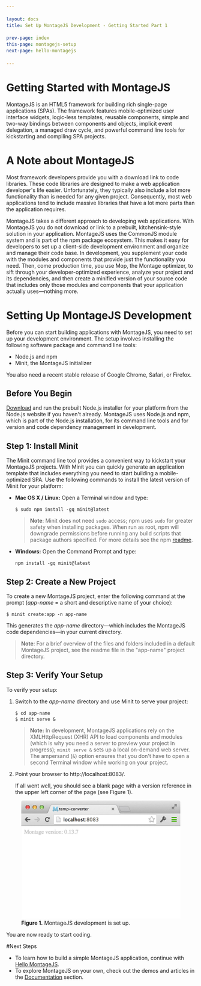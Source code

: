 ```yaml
---

layout: docs
title: Set Up MontageJS Development - Getting Started Part 1

prev-page: index
this-page: montagejs-setup
next-page: hello-montagejs

---
```


# Getting Started with MontageJS

MontageJS is an HTML5 framework for building rich single-page applications (SPAs). The framework features mobile-optimized user interface widgets, logic-less templates, reusable components, simple and two-way bindings between components and objects, implicit event delegation, a managed draw cycle, and powerful command line tools for kickstarting and compiling SPA projects.

# A Note about MontageJS
Most framework developers provide you with a download link to code libraries. These code libraries are designed to make a web application developer's life easier. Unfortunately, they typically also include a lot more functionality than is needed for any given project. Consequently, most web applications tend to include massive libraries that have a lot more parts than the application requires.

MontageJS takes a different approach to developing web applications. With MontageJS you do not download or link to a prebuilt, kitchensink-style solution in your application. MontageJS uses the CommonJS module system and is part of the npm package ecosystem. This makes it easy for developers to set up a client-side development environment and organize and manage their code base. In development, you supplement your code with the modules and components that provide just the functionality you need. Then, come production time, you use Mop, the Montage optimizer, to sift through your developer-optimized experience, analyze your project and its dependencies, and then create a minified version of your source code that includes only those modules and components that your application actually uses—nothing more.

# Setting Up MontageJS Development

Before you can start building applications with MontageJS, you need to set up your development environment. The setup involves installing the following software package and command line tools:

* Node.js and npm
* Minit, the MontageJS initializer

You also need a recent stable release of Google Chrome, Safari, or Firefox.

## Before You Begin

<a href="http://nodejs.org/download/" target="_blank">Download</a> and run the prebuilt Node.js installer for your platform from the Node.js website if you haven't already. MontageJS uses Node.js and npm, which is part of the Node.js installation, for its command line tools and for version and code dependency management in development.

## Step 1: Install Minit

The Minit command line tool provides a convenient way to kickstart your MontageJS projects. With Minit you can quickly generate an application template that includes everything you need to start building a mobile-optimized SPA. Use the following commands to install the latest version of Minit for your platform:

* **Mac OS X / Linux:** Open a Terminal window and type:

    ```
    $ sudo npm install -gq minit@latest
    ```

    > **Note**: Minit does not need `sudo` access; npm uses `sudo` for greater safety when installing packages. When run as root, npm will downgrade permissions before running any build scripts that package authors specified. For more details see the npm <a href="https://npmjs.org/doc/README.html" target="_blank">readme</a>.

* **Windows:** Open the Command Prompt and type:

    ```
    npm install -gq minit@latest
    ```

## Step 2: Create a New Project

To create a new MontageJS project, enter the following command at the prompt (<em>app-name</em> = a short and descriptive name of your choice):

```
$ minit create:app -n app-name
```

This generates the _app-name_ directory—which includes the MontageJS code dependencies—in your current directory.

>**Note**: For a brief overview of the files and folders included in a default MontageJS project, see the readme file in the "app-name" project directory.


## Step 3: Verify Your Setup

To verify your setup:

1. Switch to the _app-name_ directory and use Minit to serve your project:

    ```
    $ cd app-name
    $ minit serve &
    ```

    >**Note:** In development, MontageJS applications rely on the XMLHttpRequest (XHR) API to load components and modules (which is why you need a server to preview your project in progress); `minit serve &` sets up a local on-demand web server. The ampersand (`&`) option ensures that you don't have to open a second Terminal window while working on your project.

2. Point your browser to http://localhost:8083/.

    If all went well, you should see a blank page with a version reference in the upper left corner of the page (see Figure 1).
    
<figure>
	<img src="/images/docs/montagejs-setup/fig01.jpg" alt="MontageJS development is set up.">
	<figcaption><strong>Figure 1.</strong> MontageJS development is set up.</figcaption>
</figure>
    
You are now ready to start coding.

#Next Steps

* To learn how to build a simple MontageJS application, continue with [Hello MontageJS](http://montagejs.org/docs/hello-montagejs.html).
* To explore MontageJS on your own, check out the demos and articles in the [Documentation](http://montagejs.org/docs/) section.

